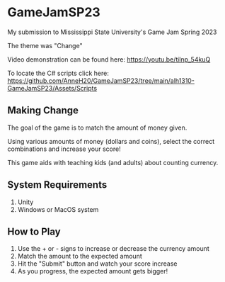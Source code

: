 # GameJamSP23

My submission to Mississippi State University's Game Jam Spring 2023

The theme was "Change"

Video demonstration can be found here: https://youtu.be/tilnp_54kuQ

To locate the C# scripts click here: https://github.com/AnneH20/GameJamSP23/tree/main/alh1310-GameJamSP23/Assets/Scripts

## Making Change

The goal of the game is to match the amount of money given.

Using various amounts of money (dollars and coins), select the correct combinations and increase your score!

This game aids with teaching kids (and adults) about counting currency.

## System Requirements
1. Unity
2. Windows or MacOS system

## How to Play
1. Use the + or - signs to increase or decrease the currency amount
2. Match the amount to the expected amount
3. Hit the "Submit" button and watch your score increase
4. As you progress, the expected amount gets bigger!
